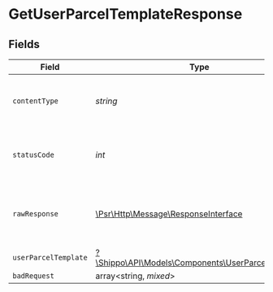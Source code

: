 # GetUserParcelTemplateResponse


## Fields

| Field                                                                                                        | Type                                                                                                         | Required                                                                                                     | Description                                                                                                  |
| ------------------------------------------------------------------------------------------------------------ | ------------------------------------------------------------------------------------------------------------ | ------------------------------------------------------------------------------------------------------------ | ------------------------------------------------------------------------------------------------------------ |
| `contentType`                                                                                                | *string*                                                                                                     | :heavy_check_mark:                                                                                           | HTTP response content type for this operation                                                                |
| `statusCode`                                                                                                 | *int*                                                                                                        | :heavy_check_mark:                                                                                           | HTTP response status code for this operation                                                                 |
| `rawResponse`                                                                                                | [\Psr\Http\Message\ResponseInterface](https://www.php-fig.org/psr/psr-7/#33-psrhttpmessageresponseinterface) | :heavy_check_mark:                                                                                           | Raw HTTP response; suitable for custom response parsing                                                      |
| `userParcelTemplate`                                                                                         | [?\Shippo\API\Models\Components\UserParcelTemplate](../../Models/Components/UserParcelTemplate.md)           | :heavy_minus_sign:                                                                                           | N/A                                                                                                          |
| `badRequest`                                                                                                 | array<string, *mixed*>                                                                                       | :heavy_minus_sign:                                                                                           | N/A                                                                                                          |